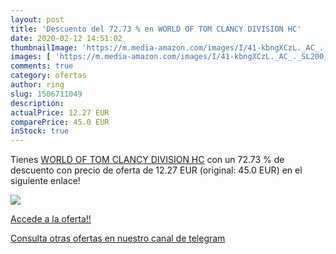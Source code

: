 ```yaml
---
layout: post
title: 'Descuento del 72.73 % en WORLD OF TOM CLANCY DIVISION HC'
date: 2020-02-12 14:51:02
thumbnailImage: 'https://m.media-amazon.com/images/I/41-kbngXCzL._AC_._SL200_.jpg'
images: [ 'https://m.media-amazon.com/images/I/41-kbngXCzL._AC_._SL200_.jpg' ]
comments: true
category: ofertas
author: ring
slug: 1506711049
description:
actualPrice: 12.27 EUR
comparePrice: 45.0 EUR
inStock: true
---
```


Tienes [WORLD OF TOM CLANCY DIVISION HC](https://www.amazon.es/dp/1506711049/?tag=redken-21) con un 72.73 % de descuento con precio de oferta de 12.27 EUR (original: 45.0 EUR) en el siguiente enlace!

[![](https://m.media-amazon.com/images/I/41-kbngXCzL._AC_._SL200_.jpg)](https://www.amazon.es/dp/1506711049/?tag=redken-21)

[Accede a la oferta!!](https://www.amazon.es/dp/1506711049/?tag=redken-21)

[Consulta otras ofertas en nuestro canal de telegram](https://t.me/s/ofertas25)
